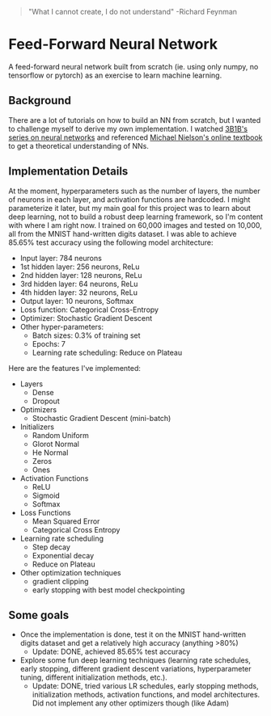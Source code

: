> "What I cannot create, I do not understand" -Richard Feynman


# Feed-Forward Neural Network

A feed-forward neural network built from scratch (ie. using only numpy, no tensorflow or pytorch) as an exercise to learn machine learning.

## Background

There are a lot of tutorials on how to build an NN from scratch, but I wanted to challenge myself to derive my own implementation. I watched [3B1B's series on neural networks](https://youtu.be/aircAruvnKk?si=3YaX6TYLx1CXsgmj) and referenced [Michael Nielson's online textbook](http://neuralnetworksanddeeplearning.com/) to get a theoretical understanding of NNs.

## Implementation Details

At the moment, hyperparameters such as the number of layers, the number of neurons in each layer, and activation functions are hardcoded. I might parameterize it later, but my main goal for this project was to learn about deep learning, not to build a robust deep learning framework, so I'm content with where I am right now. I trained on 60,000 images and tested on 10,000, all from the MNIST hand-written digits dataset. I was able to achieve 85.65% test accuracy using the following model architecture:

- Input layer: 784 neurons
- 1st hidden layer: 256 neurons, ReLu
- 2nd hidden layer: 128 neurons, ReLu
- 3rd hidden layer: 64 neurons, ReLu
- 4th hidden layer: 32 neurons, ReLu
- Output layer: 10 neurons, Softmax
- Loss function: Categorical Cross-Entropy
- Optimizer: Stochastic Gradient Descent
- Other hyper-parameters:
    - Batch sizes: 0.3% of training set
    - Epochs: 7
    - Learning rate scheduling: Reduce on Plateau

Here are the features I've implemented:

- Layers
    - Dense
    - Dropout
- Optimizers
    - Stochastic Gradient Descent (mini-batch)
- Initializers
    - Random Uniform
    - Glorot Normal
    - He Normal
    - Zeros
    - Ones
- Activation Functions
    - ReLU
    - Sigmoid
    - Softmax
- Loss Functions
    - Mean Squared Error
    - Categorical Cross Entropy
- Learning rate scheduling
    - Step decay
    - Exponential decay
    - Reduce on Plateau
- Other optimization techniques
    - gradient clipping
    - early stopping with best model checkpointing

## Some goals

- Once the implementation is done, test it on the MNIST hand-written digits dataset and get a relatively high accuracy (anything >80%)
    - Update: DONE, achieved 85.65% test accuracy
- Explore some fun deep learning techniques (learning rate schedules, early stopping, different gradient descent variations, hyperparameter tuning, different initialization methods, etc.).
    - Update: DONE, tried various LR schedules, early stopping methods, initialization methods, activation functions, and model architectures. Did not implement any other optimizers though (like Adam)
